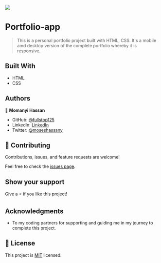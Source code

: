 ![](https://img.shields.io/badge/Microverse-blueviolet)

# Portfolio-app

> This is a personal portfolio project built with HTML, CSS. It's a mobile amd desktop version of the complete portfolio whereby it is responsive.



## Built With

- HTML
- CSS





## Authors

👤 **Momanyi Hassan**

- GitHub: [@fullstop125](https://github.com/fullstop125)
- LinkedIn: [LinkedIn](https://linkedin.com/in/momanyi-hassan-32a489180)
- Twitter: [@moseshassany](https://twitter.com/moseshassany)


## 🤝 Contributing

Contributions, issues, and feature requests are welcome!

Feel free to check the [issues page](https://github.com/fullstop125/my-portfolio/issues).

## Show your support

Give a ⭐️ if you like this project!

## Acknowledgments

- To my coding partners  for supporting and guiding me in my journey to complete this project.

## 📝 License

This project is [MIT](./MIT.md) licensed.
